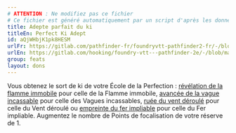 ```yaml
---
# ATTENTION : Ne modifiez pas ce fichier
# Ce fichier est généré automatiquement par un script d'après les données du module Foundry VTT officiel et de sa traduction
title: Adepte parfait du ki
titleEn: Perfect Ki Adept
id: aQjWHbjK1pk8HESM
urlFr: https://gitlab.com/pathfinder-fr/foundryvtt-pathfinder2-fr/-/blob/master/data/feats/aQjWHbjK1pk8HESM.htm
urlEn: https://gitlab.com/hooking/foundry-vtt---pathfinder-2e/-/blob/master/packs/data/feats.db/perfect-ki-adept.json
group: feats
layout: dons
---
```

Vous obtenez le sort de ki de votre École de la Perfection : [révélation de la flamme immobile](../spells/révélation-de-la-flamme-qui-ne-vacille-pas.md) pour celle de la Flamme immobile, [avancée de la vague incassable](../spells/avancée-de-la-vague-qui-ne-se-brise-pas.md) pour celle des Vagues incassables, [ruée du vent déroulé](../spells/ruée-du-vent-qui-see-déploie.md) pour celle du Vent déroulé ou [empreinte du fer impliable](../spells/protection-du-fer-qui-ne-plie-pas.md) pour celle du Fer impliable. Augmentez le nombre de Points de focalisation de votre réserve de 1.


